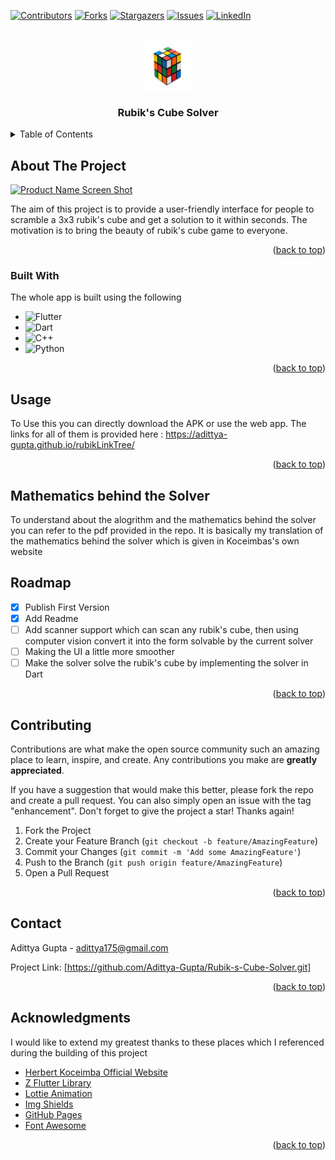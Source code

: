<!-- Improved compatibility of back to top link: See: https://github.com/othneildrew/Best-README-Template/pull/73 -->
<a name="readme-top"></a>
<!--
*** Thanks for checking out the Best-README-Template. If you have a suggestion
*** that would make this better, please fork the repo and create a pull request
*** or simply open an issue with the tag "enhancement".
*** Don't forget to give the project a star!
*** Thanks again! Now go create something AMAZING! :D
-->



<!-- PROJECT SHIELDS -->
<!--
*** I'm using markdown "reference style" links for readability.
*** Reference links are enclosed in brackets [ ] instead of parentheses ( ).
*** See the bottom of this document for the declaration of the reference variables
*** for contributors-url, forks-url, etc. This is an optional, concise syntax you may use.
*** https://www.markdownguide.org/basic-syntax/#reference-style-links
-->
[![Contributors][contributors-shield]][contributors-url]
[![Forks][forks-shield]][forks-url]
[![Stargazers][stars-shield]][stars-url]
[![Issues][issues-shield]][issues-url]
[![LinkedIn][linkedin-shield]][linkedin-url]



<!-- PROJECT LOGO -->
<br />
<div align="center">
  <a href="https://github.com/othneildrew/Best-README-Template">
    <img src="images/logo.png" alt="Logo" width="80" height="80">
  </a>

  <h3 align="center">Rubik's Cube Solver</h3>
</div>



<!-- TABLE OF CONTENTS -->
<details>
  <summary>Table of Contents</summary>
  <ol>
    <li>
      <a href="#about-the-project">About The Project</a>
      <ul>
        <li><a href="#built-with">Built With</a></li>
      </ul>
    </li>
    <li><a href="#usage">Usage</a></li>
    <li><a href="#roadmap">Roadmap</a></li>
    <li><a href="#contributing">Contributing</a></li>
    <li><a href="#contact">Contact</a></li>
    <li><a href="#acknowledgments">Acknowledgments</a></li>
  </ol>
</details>



<!-- ABOUT THE PROJECT -->
## About The Project

[![Product Name Screen Shot][product-screenshot]](https://example.com)

The aim of this project is to provide a user-friendly interface for people to scramble a 3x3 rubik's cube and get a solution to it
within seconds. The motivation is to bring the beauty of rubik's cube game to everyone.

<p align="right">(<a href="#readme-top">back to top</a>)</p>



### Built With

The whole app is built using the following

* ![Flutter](https://img.shields.io/badge/Flutter-%2302569B.svg?style=for-the-badge&logo=Flutter&logoColor=white)
* ![Dart](https://img.shields.io/badge/dart-%230175C2.svg?style=for-the-badge&logo=dart&logoColor=white)
* ![C++](https://img.shields.io/badge/c++-%2300599C.svg?style=for-the-badge&logo=c%2B%2B&logoColor=white)
* ![Python](https://img.shields.io/badge/python-3670A0?style=for-the-badge&logo=python&logoColor=ffdd54)
<p align="right">(<a href="#readme-top">back to top</a>)</p>






<!-- USAGE EXAMPLES -->
## Usage

To Use this you can directly download the APK or use the web app. The links for all of them is provided here :
https://adittya-gupta.github.io/rubikLinkTree/

<p align="right">(<a href="#readme-top">back to top</a>)</p>

## Mathematics behind the Solver

To understand about the alogrithm and the mathematics behind the solver you can refer to the pdf provided in the repo. It is basically my
translation of the mathematics behind the solver which is given in Koceimbas's own website

<!-- ROADMAP -->
## Roadmap

- [x] Publish First Version
- [x] Add Readme
- [ ] Add scanner support which can scan any rubik's cube, then using computer vision convert it into the form solvable by the current solver
- [ ] Making the UI a little more smoother
- [ ] Make the solver solve the rubik's cube by implementing the solver in Dart

<p align="right">(<a href="#readme-top">back to top</a>)</p>



<!-- CONTRIBUTING -->
## Contributing

Contributions are what make the open source community such an amazing place to learn, inspire, and create. Any contributions you make are **greatly appreciated**.

If you have a suggestion that would make this better, please fork the repo and create a pull request. You can also simply open an issue with the tag "enhancement".
Don't forget to give the project a star! Thanks again!

1. Fork the Project
2. Create your Feature Branch (`git checkout -b feature/AmazingFeature`)
3. Commit your Changes (`git commit -m 'Add some AmazingFeature'`)
4. Push to the Branch (`git push origin feature/AmazingFeature`)
5. Open a Pull Request

<p align="right">(<a href="#readme-top">back to top</a>)</p>




<!-- CONTACT -->
## Contact

Adittya Gupta - adittya175@gmail.com

Project Link: [https://github.com/Adittya-Gupta/Rubik-s-Cube-Solver.git]

<p align="right">(<a href="#readme-top">back to top</a>)</p>



<!-- ACKNOWLEDGMENTS -->
## Acknowledgments

I would like to extend my greatest thanks to these places which I referenced during the building of this project

* [Herbert Koceimba Official Website](http://kociemba.org/cube.htm)
* [Z Flutter Library](https://pub.dev/packages/zflutter)
* [Lottie Animation](https://lottiefiles.com/)
* [Img Shields](https://shields.io)
* [GitHub Pages](https://pages.github.com)
* [Font Awesome](https://fontawesome.com)

<p align="right">(<a href="#readme-top">back to top</a>)</p>



<!-- MARKDOWN LINKS & IMAGES -->
<!-- https://www.markdownguide.org/basic-syntax/#reference-style-links -->
[contributors-shield]: https://img.shields.io/github/contributors/Adittya-Gupta/Rubik-s-Cube-Solver.svg?style=for-the-badge
[contributors-url]: https://github.com/Adittya-Gupta/Rubik-s-Cube-Solver/graphs/contributors
[forks-shield]: https://img.shields.io/github/forks/Adittya-Gupta/Rubik-s-Cube-Solver.svg?style=for-the-badge
[forks-url]: https://github.com/Adittya-Gupta/Rubik-s-Cube-Solver/network/members
[stars-shield]: https://img.shields.io/github/stars/Adittya-Gupta/Rubik-s-Cube-Solver.svg?style=for-the-badge
[stars-url]: https://github.com/Adittya-Gupta/Rubik-s-Cube-Solver/stargazers
[issues-shield]: https://img.shields.io/github/issues/Adittya-Gupta/Rubik-s-Cube-Solver.svg?style=for-the-badge
[issues-url]: https://github.com/Adittya-Gupta/Rubik-s-Cube-Solver/issues
[linkedin-shield]: https://img.shields.io/badge/-LinkedIn-black.svg?style=for-the-badge&logo=linkedin&colorB=555
[linkedin-url]: https://www.linkedin.com/in/adittya-gupta-b64356224/
[product-screenshot]: images/screenshot.png
